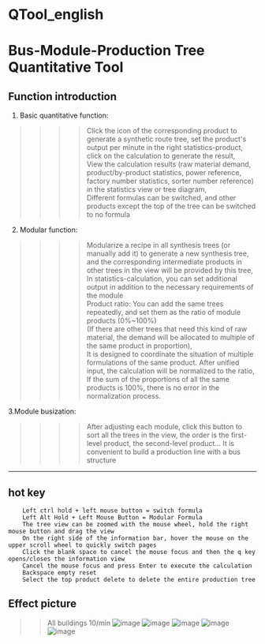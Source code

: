 # QTool_english

Bus-Module-Production Tree Quantitative Tool
=========================

Function introduction  
-----

1. Basic quantitative function:<br>
>>>>Click the icon of the corresponding product to generate a synthetic route tree, set the product's output per minute in the right statistics-product, click on the calculation to generate the result,<br>
>>>>View the calculation results (raw material demand, product/by-product statistics, power reference, factory number statistics, sorter number reference) in the statistics view or tree diagram,<br>
>>>>Different formulas can be switched, and other products except the top of the tree can be switched to no formula<br>

2. Modular function:<br>
>>>>Modularize a recipe in all synthesis trees (or manually add it) to generate a new synthesis tree, and the corresponding intermediate products in other trees in the view will be provided by this tree,<br>
>>>>In statistics-calculation, you can set additional output in addition to the necessary requirements of the module<br>
>>>>Product ratio: You can add the same trees repeatedly, and set them as the ratio of module products (0%~100%)<br>
>>>> (If there are other trees that need this kind of raw material, the demand will be allocated to multiple of the same product in proportion),<br>
>>>>It is designed to coordinate the situation of multiple formulations of the same product. After unified input, the calculation will be normalized to the ratio,<br>
>>>>If the sum of the proportions of all the same products is 100%, there is no error in the normalization process.

3.Module busization:
>>>>After adjusting each module, click this button to sort all the trees in the view, the order is the first-level product, the second-level product... It is convenient to build a production line with a bus structure

---------------------------------

hot key  
------
		Left ctrl hold + left mouse button = switch formula  
		Left Alt Hold + Left Mouse Button = Modular Formula  
		The tree view can be zoomed with the mouse wheel, hold the right mouse button and drag the view  
		On the right side of the information bar, hover the mouse on the upper scroll wheel to quickly switch pages  
		Click the blank space to cancel the mouse focus and then the q key opens/closes the information view  
		Cancel the mouse focus and press Enter to execute the calculation  
		Backspace empty reset  
		Select the top product delete to delete the entire production tree
  
  Effect picture
  -------
  >>All buildings 10/min
  ![image](https://github.com/dsp-mod/QTool_Model_By_mmcww/blob/main/images/testv3_1.png)
  ![image](https://github.com/dsp-mod/QTool_Model_By_mmcww/blob/main/images/testv3_2.png)
  ![image](https://github.com/dsp-mod/QTool_Model_By_mmcww/blob/main/images/testv3_4.png)
  ![image](https://github.com/dsp-mod/QTool_Model_By_mmcww/blob/main/images/testv3_5.png)
  ![image](https://github.com/dsp-mod/QTool_Model_By_mmcww/blob/main/images/testv3_6.png)
  
